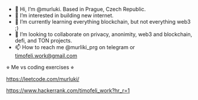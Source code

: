 - 👋 Hi, I’m @murluki. Based in Prague, Czech Republic. 
- 👀 I’m interested in building new internet. 
- 🌱 I’m currently learning everything blockchain, but not everything web3 ;)
- 💞️ I’m looking to collaborate on privacy, anonimity, web3 and blockchain, defi, and TON projects. 
- 📫 How to reach me @murliki_prg on telegram or timofeli.work@gmail.com

⭐︎ Me vs coding exercises ⭐︎ 

https://leetcode.com/murluki/ 

https://www.hackerrank.com/timofeli_work?hr_r=1

